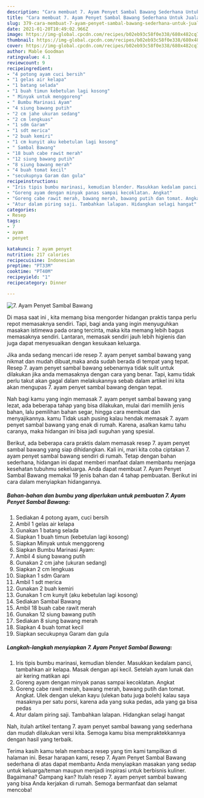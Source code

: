 ```yaml
---
description: "Cara membuat 7. Ayam Penyet Sambal Bawang Sederhana Untuk Jualan"
title: "Cara membuat 7. Ayam Penyet Sambal Bawang Sederhana Untuk Jualan"
slug: 379-cara-membuat-7-ayam-penyet-sambal-bawang-sederhana-untuk-jualan
date: 2021-01-20T10:49:02.966Z
image: https://img-global.cpcdn.com/recipes/b02eb93c58f0e338/680x482cq70/7-ayam-penyet-sambal-bawang-foto-resep-utama.jpg
thumbnail: https://img-global.cpcdn.com/recipes/b02eb93c58f0e338/680x482cq70/7-ayam-penyet-sambal-bawang-foto-resep-utama.jpg
cover: https://img-global.cpcdn.com/recipes/b02eb93c58f0e338/680x482cq70/7-ayam-penyet-sambal-bawang-foto-resep-utama.jpg
author: Mable Goodman
ratingvalue: 4.1
reviewcount: 9
recipeingredient:
- "4 potong ayam cuci bersih"
- "1 gelas air kelapa"
- "1 batang selada"
- "1 buah timun kebetulan lagi kosong"
- " Minyak untuk menggoreng"
- " Bumbu Marinasi Ayam"
- "4 siung bawang putih"
- "2 cm jahe ukuran sedang"
- "2 cm lengkuas"
- "1 sdm Garam"
- "1 sdt merica"
- "2 buah kemiri"
- "1 cm kunyit aku kebetulan lagi kosong"
- " Sambal Bawang"
- "18 buah cabe rawit merah"
- "12 siung bawang putih"
- "8 siung bawang merah"
- "4 buah tomat kecil"
- "secukupnya Garam dan gula"
recipeinstructions:
- "Iris tipis bumbu marinasi, kemudian blender. Masukkan kedalam panci, tambahkan air kelapa. Masak dengan api kecil. Setelah ayam lunak dan air kering matikan api"
- "Goreng ayam dengan minyak panas sampai kecoklatan. Angkat"
- "Goreng cabe rawit merah, bawang merah, bawang putih dan tomat. Angkat. Ulek dengan ulekan kayu (ulekan batu juga boleh) kalau saya masaknya per satu porsi, karena ada yang suka pedas, ada yang ga bisa pedas"
- "Atur dalam piring saji. Tambahkan lalapan. Hidangkan selagi hangat"
categories:
- Resep
tags:
- 7
- ayam
- penyet

katakunci: 7 ayam penyet 
nutrition: 217 calories
recipecuisine: Indonesian
preptime: "PT33M"
cooktime: "PT40M"
recipeyield: "1"
recipecategory: Dinner

---
```



![7. Ayam Penyet Sambal Bawang](https://img-global.cpcdn.com/recipes/b02eb93c58f0e338/680x482cq70/7-ayam-penyet-sambal-bawang-foto-resep-utama.jpg)

Di masa  saat ini , kita memang bisa mengorder hidangan praktis tanpa perlu repot memasaknya sendiri. Tapi, bagi anda yang ingin menyuguhkan masakan istimewa pada orang tercinta, maka kita memang lebih bagus memasaknya sendiri. Lantaran, memasak sendiri jauh lebih higienis dan juga dapat menyesuaikan dengan kesukaan keluarga.

Jika anda sedang mencari ide resep 7. ayam penyet sambal bawang yang nikmat dan mudah dibuat,maka anda sudah berada di tempat yang tepat. Resep 7. ayam penyet sambal bawang  sebenarnya tidak sulit untuk dilakukan jika anda memasaknya dengan cara yang benar. Tapi, kamu tidak perlu takut akan gagal dalam melakukannya 
sebab dalam artikel ini kita akan mengupas 7. ayam penyet sambal bawang dengan tepat.  



Nah bagi kamu yang ingin memasak 7. ayam penyet sambal bawang yang lezat, ada beberapa tahap yang bisa dilakukan, mulai dari memilih jenis bahan, lalu pemilihan bahan segar, hingga cara membuat dan menyajikannya. kamu Tidak usah pusing kalau hendak memasak 7. ayam penyet sambal bawang yang enak di rumah. Karena, asalkan kamu  tahu caranya, maka hidangan ini bisa jadi suguhan yang spesial.

Berikut, ada beberapa cara praktis  dalam memasak resep 7. ayam penyet sambal bawang yang siap dihidangkan. Kali ini, mari kita coba ciptakan 7. ayam penyet sambal bawang sendiri di rumah. Tetap dengan bahan sederhana, hidangan ini dapat memberi manfaat dalam membantu menjaga kesehatan tubuhmu sekeluarga. Anda dapat membuat 7. Ayam Penyet Sambal Bawang memakai 19 jenis bahan dan 4 tahap pembuatan. Berikut ini cara dalam menyiapkan hidangannya.

<!--inarticleads1-->

##### Bahan-bahan dan bumbu yang diperlukan untuk pembuatan 7. Ayam Penyet Sambal Bawang:

1. Sediakan 4 potong ayam, cuci bersih
1. Ambil 1 gelas air kelapa
1. Gunakan 1 batang selada
1. Siapkan 1 buah timun (kebetulan lagi kosong)
1. Siapkan  Minyak untuk menggoreng
1. Siapkan  Bumbu Marinasi Ayam:
1. Ambil 4 siung bawang putih
1. Gunakan 2 cm jahe (ukuran sedang)
1. Siapkan 2 cm lengkuas
1. Siapkan 1 sdm Garam
1. Ambil 1 sdt merica
1. Gunakan 2 buah kemiri
1. Gunakan 1 cm kunyit (aku kebetulan lagi kosong)
1. Sediakan  Sambal Bawang
1. Ambil 18 buah cabe rawit merah
1. Gunakan 12 siung bawang putih
1. Sediakan 8 siung bawang merah
1. Siapkan 4 buah tomat kecil
1. Siapkan secukupnya Garam dan gula




<!--inarticleads2-->

##### Langkah-langkah menyiapkan 7. Ayam Penyet Sambal Bawang:

1. Iris tipis bumbu marinasi, kemudian blender. Masukkan kedalam panci, tambahkan air kelapa. Masak dengan api kecil. Setelah ayam lunak dan air kering matikan api
1. Goreng ayam dengan minyak panas sampai kecoklatan. Angkat
1. Goreng cabe rawit merah, bawang merah, bawang putih dan tomat. Angkat. Ulek dengan ulekan kayu (ulekan batu juga boleh) kalau saya masaknya per satu porsi, karena ada yang suka pedas, ada yang ga bisa pedas
1. Atur dalam piring saji. Tambahkan lalapan. Hidangkan selagi hangat




Nah, itulah artikel tentang  7. ayam penyet sambal bawang  yang sederhana dan mudah dilakukan versi kita. Semoga kamu bisa mempraktekkannya dengan hasil yang terbaik. 

Terima kasih kamu telah membaca resep yang tim kami tampilkan di halaman ini. Besar harapan kami, resep  7. Ayam Penyet Sambal Bawang sederhana di atas dapat membantu Anda menyiapkan masakan yang sedap untuk keluarga/teman maupun menjadi inspirasi untuk berbisnis kuliner. Bagaimana? Gampang kan? Itulah resep 7. ayam penyet sambal bawang yang bisa Anda kerjakan di rumah. Semoga bermanfaat dan selamat mencoba!

